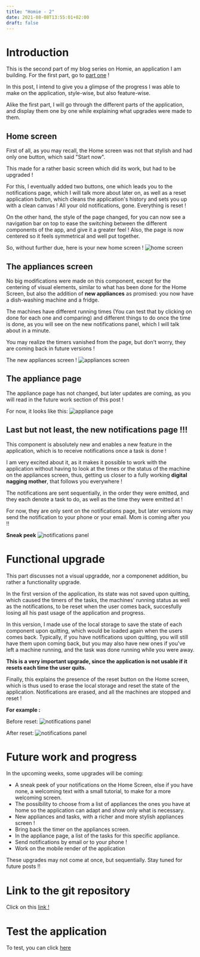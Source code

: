 ```yaml
---
title: "Homie - 2"
date: 2021-08-08T13:55:01+02:00
draft: false
---
```


# Introduction

This is the second part of my blog series on Homie, an application I am building. For the first part, go to [part one](/blog/posts/homie) !

In this post, I intend to give you a glimpse of the progress I was able to make on the application, style-wise, but also feature-wise. 

Alike the first part, I will go through the different parts of the application, and display them one by one while explaining what upgrades were made to them. 

## Home screen

First of all, as you may recall, the Home screen was not that stylish and had only one button, which said "Start now". 

This made for a rather basic screen which did its work, but had to be upgraded ! 

For this, I eventually added two buttons, one which leads you to the notifications page, which I will talk more about later on, as well as a reset application button, which cleans the application's history and sets you up with a clean canvas ! All your old notifications, gone. Everything is reset ! 

On the other hand, the style of the page changed, for you can now see a navigation bar on top to ease the switching between the different components of the app, and give it a greater feel ! Also, the page is now centered so it feels symmetrical and well put together. 

So, without further due, here is your new home screen ! 
![home screen](/blog/Homie_2/home_screen.png)

## The appliances screen 

No big modifications were made on this component, except for the centering of visual elements, similar to what has been done for the Home Screen, but also the addition of **new appliances** as promised: you now have a dish-washing machine and a fridge. 

The machines have different running times (You can test that by clicking on done for each one and comparing) and different things to do once the time is done, as you will see on the new notifications panel, which I will talk about in a minute.

You may realize the timers vanished from the page, but don't worry, they are coming back in future versions ! 

The new appliances screen ! 
![appliances screen](/blog/Homie_2/appliances_screen.png) 

## The appliance page 

The appliance page has not changed, but later updates are coming, as you will read in the future work section of this post ! 

For now, it looks like this: 
![appliance page](/blog/Homie_2/appliance_page.png)

## Last but not least, the new notifications page !!! 

This component is absolutely new and enables a new feature in the application, which is to receive notifications once a task is done ! 

I am very excited about it, as it makes it possible to work with the application without having to look at the times or the status of the machine on the appliances screen, thus, getting us closer to a fully working **digital nagging mother**, that follows you everywhere !

The notifications are sent sequentially, in the order they were emitted, and they each denote a task to do, as well as the time they were emitted at ! 

For now, they are only sent on the notifications page, but later versions may send the notification to your phone or your email. Mom is coming after you !! 

**Sneak peek**
![notifications panel](/blog/Homie_2/notifications_screen.png)

# Functional upgrade 

This part discusses not a visual upgradde, nor a componenet addition, bu rather a functionality upgrade. 

In the first version of the application, its state was not saved upon quitting, which caused the timers of the tasks, the machines' running status as well as the notifications, to be reset when the user comes back, succesfully losing all his past usage of the application and progress. 

In this version, I made use of the local storage to save the state of each component upon quitting, which would be loaded again when the users comes back. 
Typically, if you have notifications upon quitting, you will still have them upon coming back, but you may also have new ones if you've left a machine running, and the task was done running while you were away. 

**This is a very important upgrade, since the application is not usable if it resets each time the user quits.**

Finally, this explains the presence of the reset button on the Home screen, which is thus used to erase the local storage and reset the state of the application. Notifications are erased, and all the machines are stopped and reset ! 

**For example :**

Before reset: 
![notifications panel](/blog/Homie_2/notifications_screen.png)

After reset:
![notifications panel](/blog/Homie_2/notifications_screen_empty.png)

# Future work and progress

In the upcoming weeks, some upgrades will be coming:
- A sneak peek of your notifications on the Home Screen, else if you have none, a welcoming text with a small tutorial, to make for a more welcoming screen.
- The possibility to choose from a list of appliances the ones you have at home so the application can adapt and show only what is necessary.
- New appliances and tasks, with a richer and more stylish appliances screen ! 
- Bring back the timer on the appliances screen. 
- In the appliance page, a list of the tasks for this specific appliance. 
- Send notifications by email or to your phone ! 
- Work on the mobile render of the application 

These upgrades may not come at once, but sequentially. Stay tuned for future posts !! 

# Link to the git repository 

Click on this [link !](https://github.com/hadi-el-hajj/homie)

# Test the application

To test, you can click [here](https://hadi-el-hajj.github.io/homie/)








